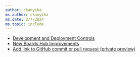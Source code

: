 ```yaml
---
author: ckanyika
ms.author: ckanyika
ms.date: 2/7/2024
ms.topic: include
---
```


- [Development and Deployment Controls](#development-and-deployment-controls)
- [New Boards Hub Improvements](#new-boards-hub-improvements)
- [Add link to GitHub commit or pull request (private preview)](#add-link-to-github-commit-or-pull-request-private-preview)